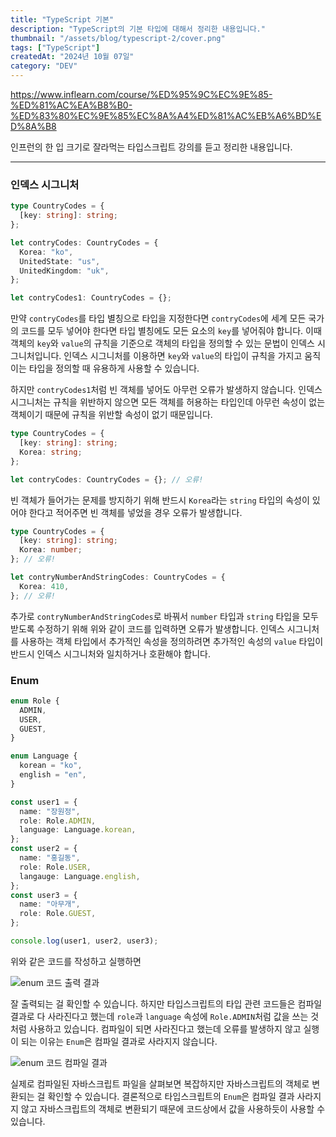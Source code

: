 ```yaml
---
title: "TypeScript 기본"
description: "TypeScript의 기본 타입에 대해서 정리한 내용입니다."
thumbnail: "/assets/blog/typescript-2/cover.png"
tags: ["TypeScript"]
createdAt: "2024년 10월 07일"
category: "DEV"
---
```


https://www.inflearn.com/course/%ED%95%9C%EC%9E%85-%ED%81%AC%EA%B8%B0-%ED%83%80%EC%9E%85%EC%8A%A4%ED%81%AC%EB%A6%BD%ED%8A%B8

인프런의 한 입 크기로 잘라먹는 타입스크립트 강의를 듣고 정리한 내용입니다.

---

### 인덱스 시그니처

```ts
type CountryCodes = {
  [key: string]: string;
};

let contryCodes: CountryCodes = {
  Korea: "ko",
  UnitedState: "us",
  UnitedKingdom: "uk",
};

let contryCodes1: CountryCodes = {};
```

만약 `contryCodes`를 타입 별칭으로 타입을 지정한다면 `contryCodes`에 세계 모든 국가의 코드를 모두 넣어야 한다면 타입 별칭에도 모든 요소의 `key`를 넣어줘야 합니다.
이때 객체의 `key`와 `value`의 규칙을 기준으로 객체의 타입을 정의할 수 있는 문법이 인덱스 시그니처입니다.
인덱스 시그니처를 이용하면 `key`와 `value`의 타입이 규칙을 가지고 움직이는 타입을 정의할 때 유용하게 사용할 수 있습니다.

하지만 `contryCodes1`처럼 빈 객체를 넣어도 아무런 오류가 발생하지 않습니다.
인덱스 시그니처는 규칙을 위반하지 않으면 모든 객체를 허용하는 타입인데 아무런 속성이 없는 객체이기 때문에 규칙을 위반할 속성이 없기 때문입니다.

```ts
type CountryCodes = {
  [key: string]: string;
  Korea: string;
};

let contryCodes: CountryCodes = {}; // 오류!
```

빈 객체가 들어가는 문제를 방지하기 위해 반드시 `Korea`라는 `string` 타입의 속성이 있어야 한다고 적어주면 빈 객체를 넣었을 경우 오류가 발생합니다.

```ts
type CountryCodes = {
  [key: string]: string;
  Korea: number;
}; // 오류!

let contryNumberAndStringCodes: CountryCodes = {
  Korea: 410,
}; // 오류!
```

추가로 `contryNumberAndStringCodes`로 바꿔서 `number` 타입과 `string` 타입을 모두 받도록 수정하기 위해 위와 같이 코드를 입력하면 오류가 발생합니다.
인덱스 시그니처를 사용하는 객체 타입에서 추가적인 속성을 정의하려면 추가적인 속성의 `value` 타입이 반드시 인덱스 시그니처와 일치하거나 호환해야 합니다.

### Enum

```ts
enum Role {
  ADMIN,
  USER,
  GUEST,
}

enum Language {
  korean = "ko",
  english = "en",
}

const user1 = {
  name: "장원정",
  role: Role.ADMIN,
  language: Language.korean,
};
const user2 = {
  name: "홍길동",
  role: Role.USER,
  langauge: Language.english,
};
const user3 = {
  name: "아무개",
  role: Role.GUEST,
};

console.log(user1, user2, user3);
```

위와 같은 코드를 작성하고 실행하면

![enum 코드 출력 결과](/assets/blog/typescript-2/1.png)

잘 출력되는 걸 확인할 수 있습니다.
하지만 타입스크립트의 타입 관련 코드들은 컴파일 결과로 다 사라진다고 했는데 `role`과 `language` 속성에 `Role.ADMIN`처럼 값을 쓰는 것처럼 사용하고 있습니다.
컴파일이 되면 사라진다고 했는데 오류를 발생하지 않고 실행이 되는 이유는 `Enum`은 컴파일 결과로 사라지지 않습니다.

![enum 코드 컴파일 결과](/assets/blog/typescript-2/2.png)

실제로 컴파일된 자바스크립트 파일을 살펴보면 복잡하지만 자바스크립트의 객체로 변환되는 걸 확인할 수 있습니다.
결론적으로 타입스크립트의 `Enum`은 컴파일 결과 사라지지 않고 자바스크립트의 객체로 변환되기 때문에 코드상에서 값을 사용하듯이 사용할 수 있습니다.
